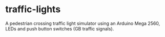 # traffic-lights
A pedestrian crossing traffic light simulator using an Arduino Mega 2560, LEDs and push button switches (GB traffic signals).
